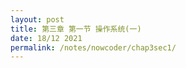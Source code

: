 ```yaml
---
layout: post
title: 第三章 第一节 操作系统(一)
date: 18/12 2021
permalink: /notes/nowcoder/chap3sec1/
---
```


